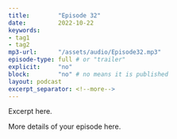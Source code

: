 ```yaml
---
title:        "Episode 32"
date:         2022-10-22 
keywords:
- tag1
- tag2
mp3-url:      "/assets/audio/Episode32.mp3"
episode-type: full # or "trailer"
explicit:     "no"
block:        "no" # no means it is published
layout: podcast
excerpt_separator: <!--more-->
---
```

Excerpt here.
<!--more-->

More details of your episode here.
